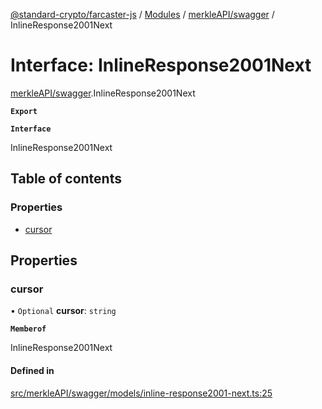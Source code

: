 [@standard-crypto/farcaster-js](../README.md) / [Modules](../modules.md) / [merkleAPI/swagger](../modules/merkleAPI_swagger.md) / InlineResponse2001Next

# Interface: InlineResponse2001Next

[merkleAPI/swagger](../modules/merkleAPI_swagger.md).InlineResponse2001Next

**`Export`**

**`Interface`**

InlineResponse2001Next

## Table of contents

### Properties

- [cursor](merkleAPI_swagger.InlineResponse2001Next.md#cursor)

## Properties

### cursor

• `Optional` **cursor**: `string`

**`Memberof`**

InlineResponse2001Next

#### Defined in

[src/merkleAPI/swagger/models/inline-response2001-next.ts:25](https://github.com/standard-crypto/farcaster-js/blob/main/src/merkleAPI/swagger/models/inline-response2001-next.ts#L25)
